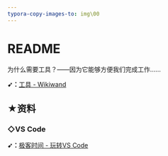 ```yaml
---
typora-copy-images-to: img\00
---
```


# README

为什么需要工具？——因为它能够方便我们完成工作……

**➹：**[工具 - Wikiwand](https://www.wikiwand.com/zh-hans/%E5%B7%A5%E5%85%B7)

## ★资料

### ◇VS Code

**➹：**[极客时间 - 玩转VS Code](https://time.geekbang.org/column/119)


